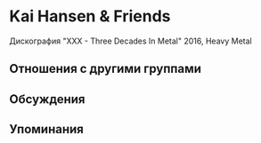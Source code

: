 # Kai Hansen & Friends

Дискография
"XXX - Three Decades In Metal" 2016, Heavy Metal

## Отношения с другими группами


## Обсуждения


## Упоминания

